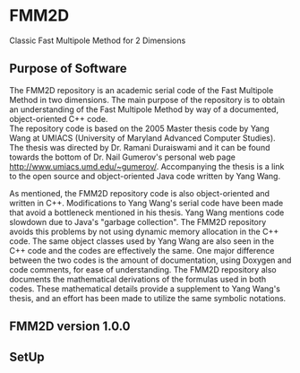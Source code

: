 # FMM2D
Classic Fast Multipole Method for 2 Dimensions

## Purpose of Software
The FMM2D repository is an academic serial code of the Fast Multipole Method in two dimensions.  The main purpose of the repository is to obtain an understanding of the Fast Multipole Method by way of a documented, object-oriented C++ code.  
The repository code is based on the 2005 Master thesis code by Yang Wang at UMIACS (University of Maryland Advanced Computer Studies). The thesis was directed by Dr. Ramani Duraiswami and it can be found towards the bottom of Dr. Nail Gumerov's personal web page http://www.umiacs.umd.edu/~gumerov/.  Accompanying the thesis is a link to the open source and object-oriented Java code written by Yang Wang.   

As mentioned, the FMM2D repository code is also object-oriented and written in C++.  Modifications to Yang Wang's serial code have been made that avoid a bottleneck mentioned in his thesis.  Yang Wang mentions code slowdown due to Java's "garbage collection".  The FMM2D repository avoids this problems by not using dynamic memory allocation in the C++ code.  The same object classes used by Yang Wang are also seen in the C++ code and the codes are effectively the same.  One major difference between the two codes is the amount of documentation, using Doxygen and code comments, for ease of understanding.  The FMM2D repository also documents the mathematical derivations of the formulas used in both codes.  These mathematical details provide a supplement to Yang Wang's thesis, and an effort has been made to utilize the same symbolic notations.   

## FMM2D version 1.0.0

## SetUp
